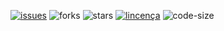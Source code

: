 [![issues](https://img.shields.io/github/issues/luizcsbh/machine_search)](https://github.com/luizcsbh/machine_search/issues)
![forks](https://img.shields.io/github/forks/luizcsbh/machine_search)
![stars](https://img.shields.io/github/stars/luizcsbh/machine_search)
[![lincença](https://img.shields.io/github/license/luizcsbh/machine_search)](https://github.com/luizcsbh/machine_search/blob/master/LICENSE)
![code-size](https://img.shields.io/github/languages/code-size/luizcsbh/machine_search)

